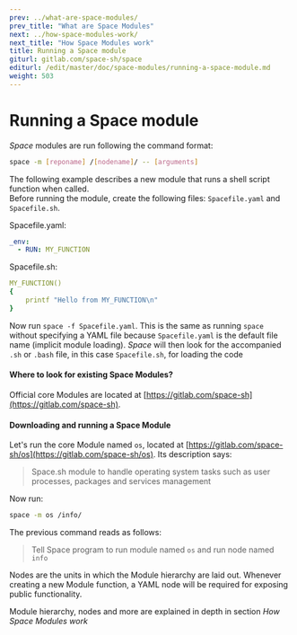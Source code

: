 ```yaml
---
prev: ../what-are-space-modules/
prev_title: "What are Space Modules"
next: ../how-space-modules-work/
next_title: "How Space Modules work"
title: Running a Space module
giturl: gitlab.com/space-sh/space
editurl: /edit/master/doc/space-modules/running-a-space-module.md
weight: 503
---
```


# Running a Space module

_Space_ modules are run following the command format:

```sh
space -m [reponame] /[nodename]/ -- [arguments]  
```

The following example describes a new module that runs a shell script function when called.  
Before running the module, create the following files: `Spacefile.yaml` and `Spacefile.sh`.

Spacefile.yaml:  

```yaml
_env:  
  - RUN: MY_FUNCTION  
```

Spacefile.sh:  

```yaml
MY_FUNCTION()  
{  
    printf "Hello from MY_FUNCTION\n"  
}
```

Now run `space -f Spacefile.yaml`. This is the same as running `space` without specifying a YAML file because `Spacefile.yaml` is the default file name (implicit module loading). _Space_ will then look for the accompanied `.sh` or `.bash` file, in this case `Spacefile.sh`, for loading the code 


#### Where to look for existing Space Modules?
Official core Modules are located at [https://gitlab.com/space-sh](https://gitlab.com/space-sh).


#### Downloading and running a Space Module
Let's run the core Module named `os`, located at [https://gitlab.com/space-sh/os](https://gitlab.com/space-sh/os). Its description says:  

>Space.sh module to handle operating system tasks such as user processes, packages and services management

Now run:  

```sh
space -m os /info/
```

The previous command reads as follows:  

>Tell Space program to run module named `os` and run node named `info`

Nodes are the units in which the Module hierarchy are laid out. Whenever creating a new Module function, a YAML node will be required for exposing public functionality.  

Module hierarchy, nodes and more are explained in depth in section _How Space Modules work_ 
